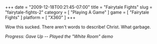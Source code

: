 +++
date = "2009-12-18T00:21:45-07:00"
title = "Fairytale Fights"
slug = "fairytale-fights-2"
category = [ "Playing A Game" ]
game = [ "Fairytale Fights" ]
platform = [ "X360" ]
+++

Wow this sucked.  There aren't words to describe!  Christ.  What garbage.

<i>Progress: Gave Up -- Played the "White Room" demo</i>